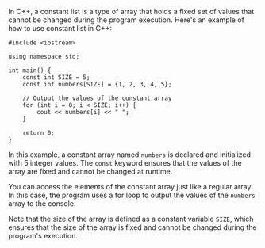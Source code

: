 In C++, a constant list is a type of array that holds a fixed set of values that cannot be changed during the program execution. Here's an example of how to use constant list in C++:

```
#include <iostream>

using namespace std;

int main() {
    const int SIZE = 5;
    const int numbers[SIZE] = {1, 2, 3, 4, 5};

    // Output the values of the constant array
    for (int i = 0; i < SIZE; i++) {
        cout << numbers[i] << " ";
    }

    return 0;
}
```

In this example, a constant array named `numbers` is declared and initialized with 5 integer values. The `const` keyword ensures that the values of the array are fixed and cannot be changed at runtime. 

You can access the elements of the constant array just like a regular array. In this case, the program uses a for loop to output the values of the `numbers` array to the console. 

Note that the size of the array is defined as a constant variable `SIZE`, which ensures that the size of the array is fixed and cannot be changed during the program's execution.